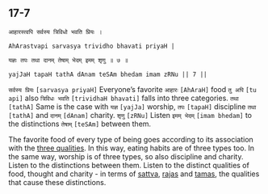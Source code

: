 ## 17-7


```shloka-sa
आहारस्त्वपि सर्वस्य त्रिविधो भवति प्रियः ।
```
```shloka-sa-hk
AhArastvapi sarvasya trividho bhavati priyaH |
```
```shloka-sa
यज्ञः तपः तथा दानम् तेषाम् भेदम् इमम् शृणु ॥ ७ ॥
```
```shloka-sa-hk
yajJaH tapaH tathA dAnam teSAm bhedam imam zRNu || 7 ||
```

`सर्वस्य प्रियः` `[sarvasya priyaH]` Everyone’s favorite `आहारः` `[AhAraH]` food `तु अपि` `[tu api]` also `त्रिविधः भवति` `[trividhaH bhavati]` falls into three categories. `तथा` `[tathA]` Same is the case with `यज्ञ` `[yajJa]` worship, `तपः` `[tapaH]` discipline `तथा` `[tathA]` and `दानम्` `[dAnam]` charity. `शृणु` `[zRNu]` Listen `इमम् भेदम्` `[imam bhedam]` to the distinctions `तेषाम्` `[teSAm]` between them.

The favorite food of every type of being goes according to its association with the [three qualities](satva_rajas_tamas). In this way, eating habits are of three types too. In the same way, worship is of three types, so also discipline and charity. Listen to the distinctions between them. Listen to the distinct qualities of food, thought and charity - in terms of [sattva](sattva), [rajas](rajas) and [tamas](tamas), the qualities that cause these distinctions.

